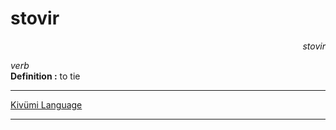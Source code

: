 
# stovir

<div align="right"><i>stovir</i></div>

*verb*  
**Definition :** to tie  

---

[Kivümi Language](../README.md)

---
